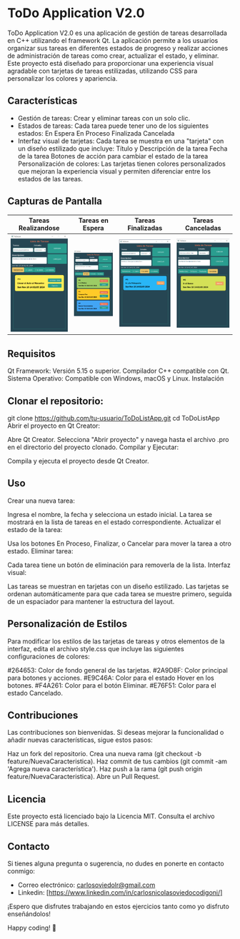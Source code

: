 # ToDo Application V2.0
ToDo Application V2.0 es una aplicación de gestión de tareas desarrollada en C++ utilizando el framework Qt. La aplicación permite a los usuarios organizar sus tareas en diferentes estados de progreso y realizar acciones de administración de tareas como crear, actualizar el estado, y eliminar. Este proyecto está diseñado para proporcionar una experiencia visual agradable con tarjetas de tareas estilizadas, utilizando CSS para personalizar los colores y apariencia.

## Características
- Gestión de tareas: Crear y eliminar tareas con un solo clic.
- Estados de tareas: Cada tarea puede tener uno de los siguientes estados:
En Espera
En Proceso
Finalizada
Cancelada
- Interfaz visual de tarjetas: Cada tarea se muestra en una "tarjeta" con un diseño estilizado que incluye:
Título y Descripción de la tarea
Fecha de la tarea
Botones de acción para cambiar el estado de la tarea
Personalización de colores: Las tarjetas tienen colores personalizados que mejoran la experiencia visual y permiten diferenciar entre los estados de las tareas.

## Capturas de Pantalla
| **Tareas Realizandose** | **Tareas en Espera** | **Tareas Finalizadas** | **Tareas Canceladas** |
|---|---|---|---|
| ![Tareas_Realizandose](https://github.com/CarlosOC/ToDoApp/blob/main/imagenes/V2.0/Aplicacion_Realizandose.png) | ![Tareas_EnEspera](https://github.com/CarlosOC/ToDoApp/blob/main/imagenes/V2.0/Aplicacion_EnEspera.png) | ![Tareas_Finalizadas](https://github.com/CarlosOC/ToDoApp/blob/main/imagenes/V2.0/Aplicacion_Finalizada.png) | ![Tareas_Canceladas](https://github.com/CarlosOC/ToDoApp/blob/main/imagenes/V2.0/Aplicacion_Cancelada.png) |


## Requisitos
Qt Framework: Versión 5.15 o superior.
Compilador C++ compatible con Qt.
Sistema Operativo: Compatible con Windows, macOS y Linux.
Instalación

## Clonar el repositorio:

git clone https://github.com/tu-usuario/ToDoListApp.git
cd ToDoListApp
Abrir el proyecto en Qt Creator:

Abre Qt Creator.
Selecciona "Abrir proyecto" y navega hasta el archivo .pro en el directorio del proyecto clonado.
Compilar y Ejecutar:

Compila y ejecuta el proyecto desde Qt Creator.

## Uso
Crear una nueva tarea:

Ingresa el nombre, la fecha y selecciona un estado inicial.
La tarea se mostrará en la lista de tareas en el estado correspondiente.
Actualizar el estado de la tarea:

Usa los botones En Proceso, Finalizar, o Cancelar para mover la tarea a otro estado.
Eliminar tarea:

Cada tarea tiene un botón de eliminación para removerla de la lista.
Interfaz visual:

Las tareas se muestran en tarjetas con un diseño estilizado.
Las tarjetas se ordenan automáticamente para que cada tarea se muestre primero, seguida de un espaciador para mantener la estructura del layout.

## Personalización de Estilos
Para modificar los estilos de las tarjetas de tareas y otros elementos de la interfaz, edita el archivo style.css que incluye las siguientes configuraciones de colores:

#264653: Color de fondo general de las tarjetas.
#2A9D8F: Color principal para botones y acciones.
#E9C46A: Color para el estado Hover en los botones.
#F4A261: Color para el botón Eliminar.
#E76F51: Color para el estado Cancelado.

## Contribuciones
Las contribuciones son bienvenidas. Si deseas mejorar la funcionalidad o añadir nuevas características, sigue estos pasos:

Haz un fork del repositorio.
Crea una nueva rama (git checkout -b feature/NuevaCaracteristica).
Haz commit de tus cambios (git commit -am 'Agrega nueva característica').
Haz push a la rama (git push origin feature/NuevaCaracteristica).
Abre un Pull Request.

## Licencia
Este proyecto está licenciado bajo la Licencia MIT. Consulta el archivo LICENSE para más detalles.

## Contacto

Si tienes alguna pregunta o sugerencia, no dudes en ponerte en contacto conmigo:

- Correo electrónico: carlosoviedolr@gmail.com
- Linkedin: [https://www.linkedin.com/in/carlosnicolasoviedocodigoni/]

¡Espero que disfrutes trabajando en estos ejercicios tanto como yo disfruto enseñándolos!

Happy coding! 🚀
